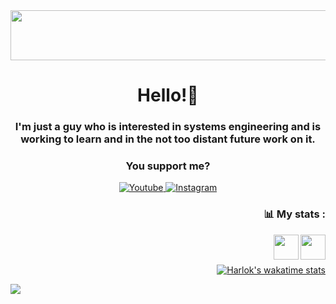 <div id="header" align="center">
  <img src="https://media.giphy.com/media/tgaKfD7BPqeTBmq3TR/giphy.gif" width="1000px" height="80px">
    <h1 align="center">Hello!👋</h1>
    <h3 align="center">I'm just a guy who is interested in systems engineering and is working to learn and in the not too distant future work on it.</h3>
    <h3 align="center">You support me?</h3>
  <a href="https://www.youtube.com/channel/UCZuP9e-AhAm1BXrz5ojq5_g">
   <img alt="Youtube" title="Youtube" src="https://img.shields.io/badge/-Youtube-red?style=for-the-badge&logo=youtube&logoColor=white"/>
  </a>
  <a href="https://www.instagram.com/thelizrof/?next=%2F">
   <img alt="Instagram" title="Instagram" src="https://img.shields.io/badge/-Instagram-purple?style=for-the-badge&logo=Instagram&logoColor=white"/>
  </a>
</div>
<div align="right">
  <h3>📊 My stats :</h3>
    <img align="right" src="https://cdn.pixabay.com/photo/2017/08/05/11/16/logo-2582747_1280.png" width="40px">
    <img align="right" src="https://cdn.pixabay.com/photo/2017/08/05/11/16/logo-2582748_1280.png" width="40px">
<br>
<br>
  
   [![Harlok's wakatime stats](https://github-readme-stats.vercel.app/api/wakatime?username=@TheLizrof)](https://github.com/anuraghazra/github-readme-stats)
   
   <img align="left" src="https://media.giphy.com/media/6cyetttpTEhNqTJ8ZL/giphy.gif"> 
</div>
